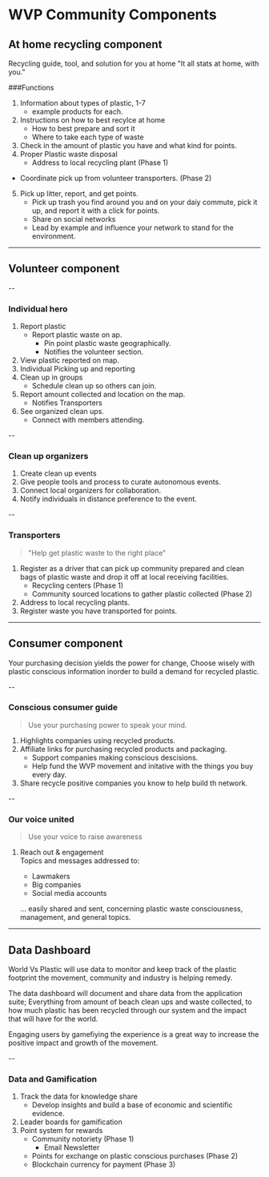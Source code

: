# WVP Community Components 

## At home recycling component
Recycling guide, tool, and solution for you at home 
"It all stats at home, with you."  

###Functions

1. Information about types of plastic, 1-7
    * example products for each.
2. Instructions on how to best recylce at home
	* How to best prepare and sort it 
    * Where to take each type of waste
3. Check in the amount of plastic you have and what kind for points.
4. Proper Plastic waste disposal 
	* Address to local recycling plant  (Phase 1)
  * Coordinate pick up from volunteer transporters. (Phase 2)
5. Pick up litter, report, and get points.
    * Pick up trash you find around you and on your daiy commute, pick it up, and report it with a click for points. 
    * Share on social networks  
    * Lead by example and influence your network to stand for the environment. 

---

## Volunteer component 
-- 
### Individual hero
1. Report plastic 
	* Report plastic waste on ap. 
        * Pin point plastic waste geographically.
        * Notifies the volunteer section.
2. View plastic reported on map. 
3. Individual Picking up and reporting 
3. Clean up in groups
    * Schedule clean up so others can join. 
4.  Report amount collected and location on the map. 
	* Notifies Transporters 
5. See organized clean ups.
    * Connect with members attending. 

--

### Clean up organizers 
1. Create clean up events 
2. Give people tools and process to curate autonomous events.
3. Connect local organizers for collaboration. 
4. Notify individuals in distance preference to the event. 

-- 

### Transporters
> "Help get plastic waste to the right place"

1. Register as a driver that can pick up community prepared and clean bags of plastic waste and drop it off at local receiving facilities.
	* Recycling centers (Phase 1)
    * Community sourced locations to gather plastic collected (Phase 2)
2. Address to local recycling plants.
3. Register waste you have transported for points. 

---

## Consumer component
Your purchasing decision yields the power for change, Choose wisely with plastic conscious information inorder to build a demand for recycled plastic.

-- 

### Conscious consumer guide
> Use your purchasing power to speak your mind.

1. Highlights companies using recycled products. 
2. Affiliate links for purchasing recycled products and packaging.
    * Support companies making conscious descisions. 
    * Help fund the WVP movement and initative with the things you buy every day. 
3. Share recycle positive companies you know to help build th network. 

-- 

### Our voice united
> Use your voice to raise awareness 

1. Reach out & engagement  
	Topics and messages addressed to:  
    * Lawmakers 
	* Big companies
    * Social media accounts  
    
    ... easily shared and sent, concerning plastic waste consciousness, management, and general topics. 

---

## Data Dashboard
World Vs Plastic will use data to monitor and keep track of the plastic footprint the movement, community and industry is helping remedy.  

The data dashboard will document and share data from the application suite; Everything from amount of beach clean ups and waste collected, to how much plastic has been recycled through our system and the impact that will have for the world.

Engaging users by gamefiying the experience is a great way to increase the positive impact and growth of the movement.

-- 

### Data and Gamification 
1. Track the data for knowledge share
    * Develop insights and build a base of economic and scientific evidence. 
2. Leader boards for gamification 
3. Point system for rewards 
    * Community notoriety (Phase 1)
        * Email Newsletter
    * Points for exchange on plastic conscious purchases (Phase 2)
    * Blockchain currency for payment (Phase 3) 











